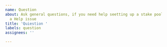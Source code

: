 ```yaml
---
name: Question
about: Ask general questions, if you need help seetting up a stake pool please raise
  a Help issue
title: 'Quiestion '
labels: question
assignees: ''

---
```




